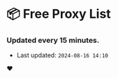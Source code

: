# :package: Free Proxy List
### Updated every 15 minutes.

- Last updated: `2024-08-16 14:10`

:heart:
